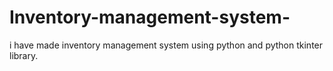 # Inventory-management-system-
i have made inventory management system using python and python tkinter library.
